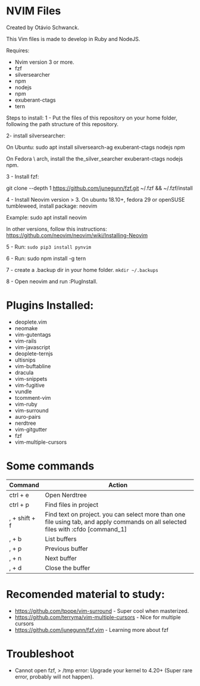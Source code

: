 # NVIM Files
Created by Otávio Schwanck.

This Vim files is made to develop in Ruby and NodeJS.

Requires:
- Nvim version 3 or more.
- fzf
- silversearcher
- npm
- nodejs
- npm
- exuberant-ctags
- tern


Steps to install:
1 - Put the files of this repository on your home folder, following the path structure of this repository.

2- install silversearcher:

On Ubuntu:
sudo apt install silversearch-ag exuberant-ctags nodejs npm

On Fedora \ arch, install the the_silver_searcher exuberant-ctags nodejs npm.

3 - Install fzf:

git clone --depth 1 https://github.com/junegunn/fzf.git ~/.fzf && ~/.fzf/install

4 - Install Neovim version > 3.
On ubuntu 18.10+, fedora 29 or openSUSE tumbleweed, install package: neovim

Example: sudo apt install neovim

In other versions, follow this instructions:
https://github.com/neovim/neovim/wiki/Installing-Neovim

5 - Run: `sudo pip3 install pynvim` 

6 - Run: sudo npm install -g tern

7 - create a .backup dir in your home folder.
`mkdir ~/.backups`

8 - Open neovim and run :PlugInstall.


# Plugins Installed:

- deoplete.vim
- neomake
- vim-gutentags
- vim-rails
- vim-javascript
- deoplete-ternjs
- ultisnips
- vim-buftabline
- dracula
- vim-snippets
- vim-fugitive
- vundle
- tcomment-vim
- vim-ruby
- vim-surround
- auro-pairs
- nerdtree
- vim-gitgutter
- fzf
- vim-multiple-cursors


# Some commands
| Command | Action |
| --- | ---------- |
| ctrl + e | Open Nerdtree |
| ctrl + p | Find files in project |
| , + shift + f | Find text on project. you can select more than one file using tab, and apply commands on all selected files with :cfdo [command_1] | [command_2]
| , + b | List buffers |
| , + p | Previous buffer |
| , + n | Next buffer |
| , + d | Close the buffer |

# Recomended material to study:

- https://github.com/tpope/vim-surround - Super cool when masterized.
- https://github.com/terryma/vim-multiple-cursors - Nice for multiple cursors
- https://github.com/junegunn/fzf.vim - Learning more about fzf

# Troubleshoot

- Cannot open fzf, > /tmp error:  Upgrade your kernel to 4.20+ (Super rare error, probably will not happen).
